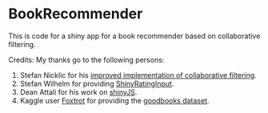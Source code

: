 # BookRecommender

This is code for a shiny app for a book recommender based on collaborative filtering. 



Credits:
My thanks go to the following persons:
1. Stefan Nicklic for his [improved implementation of collaborative filtering](https://github.com/smartcat-labs/collaboratory).
2. Stefan Wilhelm for providing [ShinyRatingInput](https://github.com/stefanwilhelm/ShinyRatingInput).
3. Dean Attali for his work on [shinyJS](https://github.com/daattali/shinyjs).
4. Kaggle user [Foxtrot](https://www.kaggle.com/zygmunt) for providing the [goodbooks dataset](https://www.kaggle.com/zygmunt/goodbooks-10k).
